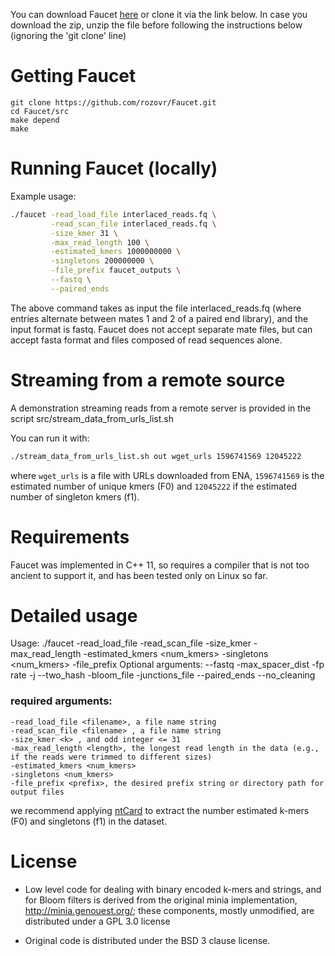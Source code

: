You can download Faucet [here](https://github.com/Shamir-Lab/Faucet/releases/download/v0.5/Faucet-v0.5.zip) or clone it via the link below. In case you download the zip, unzip the file before following the instructions below (ignoring the 'git clone' line)

# Getting Faucet
    git clone https://github.com/rozovr/Faucet.git
    cd Faucet/src
	make depend
	make    

# Running Faucet (locally)
Example usage:

```bash
./faucet -read_load_file interlaced_reads.fq \
         -read_scan_file interlaced_reads.fq \
		 -size_kmer 31 \
		 -max_read_length 100 \
		 -estimated_kmers 1000000000 \
		 -singletons 200000000 \
		 -file_prefix faucet_outputs \
		 --fastq \
		 --paired_ends
```

The above command takes as input the file interlaced_reads.fq (where entries alternate between mates 1 and 2 of a paired end library), and the input format is fastq. Faucet does not accept separate mate files, but can accept fasta format and files composed of read sequences alone.

# Streaming from a remote source
A demonstration streaming reads from a remote server is provided in the script src/stream_data_from_urls_list.sh

You can run it with:
```bash
./stream_data_from_urls_list.sh out wget_urls 1596741569 12045222
```
where `wget_urls` is a file with URLs downloaded from ENA,
`1596741569` is the estimated number of unique kmers (F0) and `12045222` if the estimated number of singleton kmers (f1).

# Requirements
Faucet was implemented in C++ 11, so requires a compiler that is not too ancient to support it, and has been tested only on Linux so far. 

# Detailed usage

Usage:
./faucet -read_load_file <filename> -read_scan_file <filename> -size_kmer <k> -max_read_length <length> -estimated_kmers <num_kmers> -singletons <num_kmers> -file_prefix <prefix>
Optional arguments: --fastq -max_spacer_dist <dist> -fp rate <rate> -j <int> --two_hash -bloom_file <filename> -junctions_file <filename> --paired_ends --no_cleaning

### required arguments:
 
	-read_load_file <filename>, a file name string 
	-read_scan_file <filename> , a file name string
	-size_kmer <k> , and odd integer <= 31
	-max_read_length <length>, the longest read length in the data (e.g., if the reads were trimmed to different sizes)
	-estimated_kmers <num_kmers> 
	-singletons <num_kmers> 
	-file_prefix <prefix>, the desired prefix string or directory path for output files 
 
we recommend applying <a href="https://github.com/bcgsc/ntCard">ntCard</a> to extract the number estimated k-mers (F0) and singletons (f1) in the dataset.


License
=======


* Low level code for dealing with binary encoded k-mers and strings, and for Bloom filters is derived from the original minia implementation, http://minia.genouest.org/; these components, mostly unmodified, are distributed under a GPL 3.0 license

* Original code is distributed under the BSD 3 clause license.
